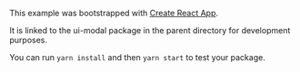 This example was bootstrapped with [Create React App](https://github.com/facebook/create-react-app).

It is linked to the ui-modal package in the parent directory for development purposes.

You can run `yarn install` and then `yarn start` to test your package.
